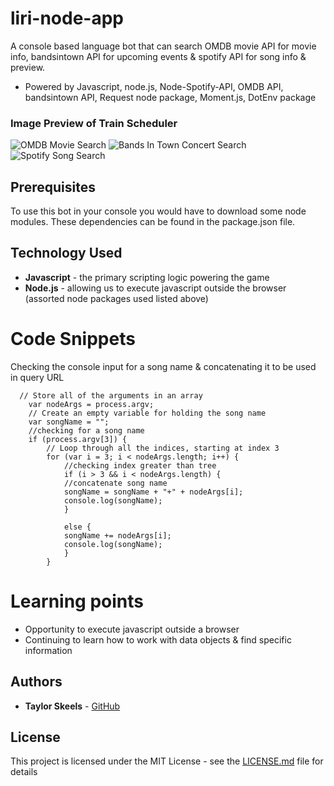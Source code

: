 # liri-node-app

A console based language bot that can search OMDB movie API for movie info, bandsintown API for upcoming events & spotify API for song info & preview.

* Powered by Javascript, node.js, Node-Spotify-API, OMDB API, bandsintown API, Request node package, Moment.js, DotEnv package 



### Image Preview of Train Scheduler
<!-- take a picture of the image and add it into the readme  -->
![OMDB Movie Search](https://i.imgur.com/YQ2phGM.png)
![Bands In Town Concert Search](https://i.imgur.com/ktKlP3j.png)
![Spotify Song Search](https://i.imgur.com/kklxvp2.png)

## Prerequisites

To use this bot in your console you would have to download some node modules. These dependencies can be found in the package.json file.

## Technology Used

* **Javascript** - the primary scripting logic powering the game
* **Node.js** - allowing us to execute javascript outside the browser (assorted node packages used listed above)

# Code Snippets
<!-- put snippets of code inside ``` ``` so it will look like code -->
<!-- if you want to put blockquotes use a > -->

Checking the console input for a song name & concatenating it to be used in query URL

```
  // Store all of the arguments in an array
    var nodeArgs = process.argv;
    // Create an empty variable for holding the song name
    var songName = "";
    //checking for a song name
    if (process.argv[3]) {
        // Loop through all the indices, starting at index 3
        for (var i = 3; i < nodeArgs.length; i++) {
            //checking index greater than tree
            if (i > 3 && i < nodeArgs.length) {
            //concatenate song name
            songName = songName + "+" + nodeArgs[i];
            console.log(songName);    
            }
        
            else {
            songName += nodeArgs[i];
            console.log(songName);    
            }
        }

```

# Learning points
<!-- Learning points where you would write what you thought was helpful -->
* Opportunity to execute javascript outside a browser
* Continuing to learn how to work with data objects & find specific information


## Authors

* **Taylor Skeels** - [GitHub](https://github.com/skeeis)

## License

This project is licensed under the MIT License - see the [LICENSE.md](LICENSE.md) file for details